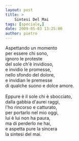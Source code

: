 ```yaml
---
layout: post
title: >
    Sintesi Del Mai
tags: [speciale,]
date: 2009-05-03 13:25:00
author: pietro
---
```

Aspettando un momento<br/>per essere chi sono,<br/>ignoro le proteste<br/>del sole ch'è invidioso,<br/>e invidio le promesse,<br/>nello sfondo del dolore,<br/>e invidian le premesse<br/>di qualche suono e dolce amore.<br/><br/>Eppure è il sole chi è sbocciato,<br/>dalla gabbia d'aurei raggi,<br/>l'ho rincorso e catturato,<br/>per portarlo nel mio oggi,<br/>lui è lui non ha paura,<br/>ma di perderlo ne hai,<br/>e aspetta pure la sincera<br/>la sintesi del mai.

